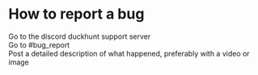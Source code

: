 # How to report a bug

Go to the discord duckhunt support server  
Go to \#bug\_report  
Post a detailed description of what happened, preferably with a video or image

